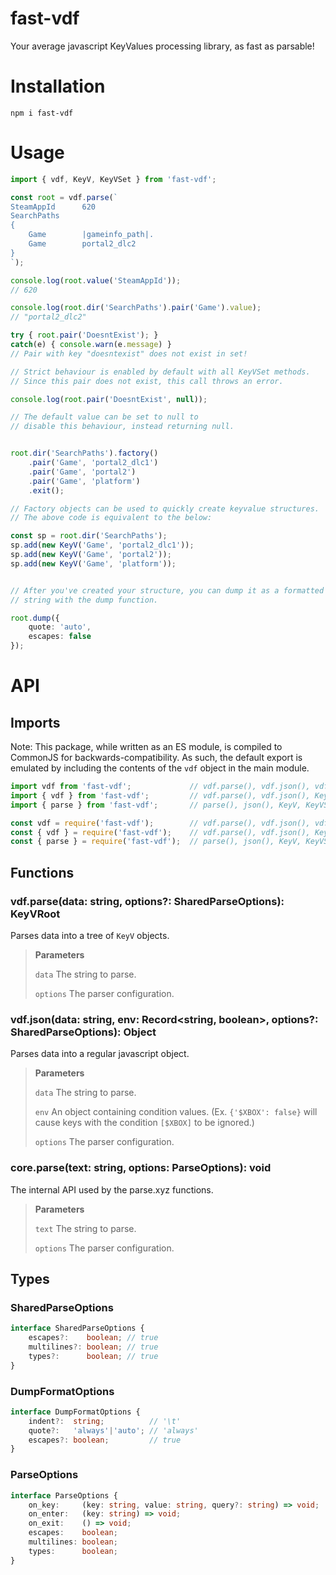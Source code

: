 # fast-vdf
Your average javascript KeyValues processing library, as fast as parsable!

# Installation
```
npm i fast-vdf
```

# Usage
```ts
import { vdf, KeyV, KeyVSet } from 'fast-vdf';

const root = vdf.parse(`
SteamAppId      620
SearchPaths
{
    Game        |gameinfo_path|.
    Game        portal2_dlc2
}
`);

console.log(root.value('SteamAppId'));
// 620

console.log(root.dir('SearchPaths').pair('Game').value);
// "portal2_dlc2"

try { root.pair('DoesntExist'); }
catch(e) { console.warn(e.message) }
// Pair with key "doesntexist" does not exist in set!

// Strict behaviour is enabled by default with all KeyVSet methods.
// Since this pair does not exist, this call throws an error.

console.log(root.pair('DoesntExist', null));

// The default value can be set to null to
// disable this behaviour, instead returning null.


root.dir('SearchPaths').factory()
    .pair('Game', 'portal2_dlc1')
    .pair('Game', 'portal2')
    .pair('Game', 'platform')
    .exit();

// Factory objects can be used to quickly create keyvalue structures.
// The above code is equivalent to the below:

const sp = root.dir('SearchPaths');
sp.add(new KeyV('Game', 'portal2_dlc1'));
sp.add(new KeyV('Game', 'portal2'));
sp.add(new KeyV('Game', 'platform'));


// After you've created your structure, you can dump it as a formatted
// string with the dump function.

root.dump({
    quote: 'auto',
    escapes: false
});
```


# API

## Imports
Note: This package, while written as an ES module, is compiled to CommonJS for backwards-compatibility. As such, the default export is emulated by including the contents of the `vdf` object in the main module.

```ts
import vdf from 'fast-vdf';             // vdf.parse(), vdf.json(), vdf.KeyV, vdf.KeyVSet, ...
import { vdf } from 'fast-vdf';         // vdf.parse(), vdf.json(), KeyV, KeyVSet, ...
import { parse } from 'fast-vdf';       // parse(), json(), KeyV, KeyVSet, ...

const vdf = require('fast-vdf');        // vdf.parse(), vdf.json(), vdf.KeyV, vdf.KeyVSet, ...
const { vdf } = require('fast-vdf');    // vdf.parse(), vdf.json(), KeyV, KeyVSet, ...
const { parse } = require('fast-vdf');  // parse(), json(), KeyV, KeyVSet, ...
```

## Functions
### vdf.**parse**(data: string, options?: SharedParseOptions): KeyVRoot
Parses data into a tree of `KeyV` objects.

> **Parameters**
>
> `data` The string to parse.
>
> `options` The parser configuration.

### vdf.**json**(data: string, env: Record<string, boolean>, options?: SharedParseOptions): Object
Parses data into a regular javascript object.

> **Parameters**
>
> `data` The string to parse.
>
> `env` An object containing condition values. (Ex. `{'$XBOX': false}` will cause keys with the condition `[$XBOX]` to be ignored.)
>
> `options` The parser configuration.

### core.**parse**(text: string, options: ParseOptions): void
The internal API used by the parse.xyz functions.

> **Parameters**
>
> `text` The string to parse.
>
> `options` The parser configuration.

## Types

### SharedParseOptions
```ts
interface SharedParseOptions {
    escapes?:    boolean; // true
    multilines?: boolean; // true
    types?:      boolean; // true
}
```

### DumpFormatOptions
```ts
interface DumpFormatOptions {
    indent?:  string;          // '\t'
    quote?:   'always'|'auto'; // 'always'
    escapes?: boolean;         // true
}
```

### ParseOptions
```ts
interface ParseOptions {
    on_key:     (key: string, value: string, query?: string) => void;
    on_enter:   (key: string) => void;
    on_exit:    () => void;
    escapes:    boolean;
    multilines: boolean;
    types:      boolean;
}
```
